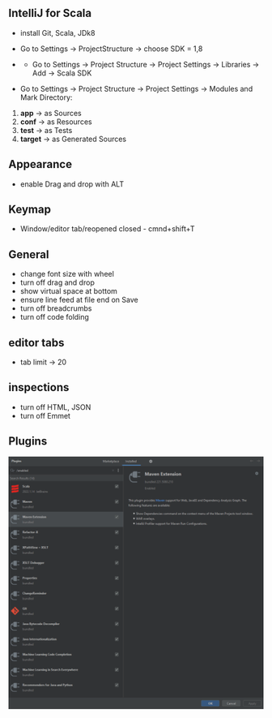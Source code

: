 ## IntelliJ for Scala
* install Git, Scala, JDk8

* Go to Settings -> ProjectStructure -> choose SDK = 1,8
* * Go to Settings -> Project Structure -> Project Settings -> Libraries -> Add -> Scala SDK
* Go to Settings -> Project Structure -> Project Settings -> Modules and Mark Directory:

1. **app** → as Sources
2. **conf** → as Resources
3. **test** → as Tests
5. **target** → as Generated Sources

## Appearance
* enable Drag and drop with ALT

## Keymap
* Window/editor tab/reopened closed - cmnd+shift+T

## General
* change font size with wheel
* turn off drag and drop
* show virtual space at bottom
* ensure line feed at file end on Save
* turn off breadcrumbs
* turn off code folding

## editor tabs
* tab limit -> 20

## inspections
* turn off HTML, JSON
* turn off Emmet

## Plugins
![scalaintellijplugins](scalaintellijplugins.png)
